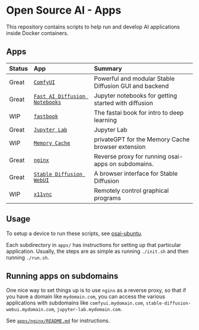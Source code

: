 # Open Source AI - Apps

This repository contains scripts to help run and develop AI applications inside Docker containers.

## Apps

| Status | App                                                                    | Summary                                               |
| :----- | :--------------------------------------------------------------------- | :---------------------------------------------------- |
| Great  | [`ComfyUI`](./apps/ComfyUI/README.md)                                  | Powerful and modular Stable Diffusion GUI and backend |
| Great  | [`Fast AI Diffusion Notebooks`](./apps/fastai-diffusion-nbs/README.md) | Jupyter notebooks for getting started with diffusion  |
| WIP    | [`fastbook`](./apps/fastbook/README.md)                                | The fastai book for intro to deep learning            |
| Great  | [`Jupyter Lab`](./apps/jupyter-lab/README.md)                          | Jupyter Lab                                           |
| WIP    | [`Memory Cache`](./apps/memory-cache/README.md)                        | privateGPT for the Memory Cache browser extension     |
| Great  | [`nginx`](./apps/nginx/README.md)                                      | Reverse proxy for running osai-apps on subdomains.    |
| Great  | [`Stable Diffusion WebUI`](./apps/stable-diffusion-webui/README.md)    | A browser interface for Stable Diffusion              |
| WIP    | [`x11vnc`](./apps/x11vnc/README.md)                                    | Remotely control graphical programs                   |

## Usage

To setup a device to run these scripts, see [osai-ubuntu](https://github.com/johnshaughnessy/osai-ubuntu).

Each subdirectory in `apps/` has instructions for setting up that particular application. Usually, the steps are as simple as running `./init.sh` and then running `./run.sh`.

## Running apps on subdomains

One nice way to set things up is to use `nginx` as a reverse proxy, so that if you have a domain like `mydomain.com`, you can access the various applications with subdomains like `comfyui.mydomain.com`, `stable-diffusion-webui.mydomain.com`, `jupyter-lab.mydomain.com`.

See [`apps/nginx/README.md`](./apps/nginx/README.md) for instructions.
